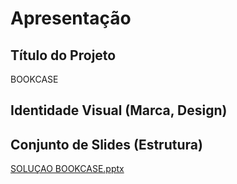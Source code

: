 # Apresentação


## Título do Projeto

BOOKCASE 

## Identidade Visual (Marca, Design)


## Conjunto de Slides (Estrutura)

[SOLUÇAO BOOKCASE.pptx](https://github.com/ICEI-PUC-Minas-PMV-ADS/pmv-ads-2023-1-e3-proj-mov-t7-bookcase/files/11853090/SOLUCAO.BOOKCASE.pptx)
